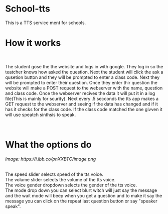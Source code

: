# School-tts
This is a TTS service ment for schools.
<br>
<h1>How it works</h1>
<br>
<p>The student gose the the website and logs in with google. They log in so the teatcher knows how asked the question. Next the student will click the ask a qusetion button and they will be prompted to enter a class code. Next they will be prompted to enter their question. Once they enter thir question the website will make a POST request to the webserver with the name, question and class code. Once the webserver recives the data it will put it in a log file(This is mainly for scurity). Next every .5 secconds the tts app makes a GET request to the webserver and seeing if the data has changed and if it has it checks for the class code. If the class code matched the one givven it will use speatch sinthsis to speak.</p>
<br>
<h1>What the options do</h1>
<h6>Image: https://i.ibb.co/pnXXBTC/image.png</h6>
<p>The speed slider selects speed of the tts voice. <br> The volume slider selects the volume of the tts voice. <br> The voice gender dropdown selects the gender of the tts voice.<br> The mode drop down you can select blurt witch will just say the message and the wait mode will beep when you get a question and to make it say the message you can click on the repeat last question button or say "speaker speak".</p>
